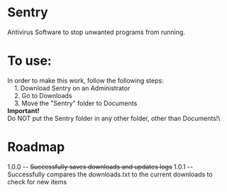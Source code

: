 # Sentry
Antivirus Software to stop unwanted programs from running.
# To use:
In order to make this work, follow the following steps:\
&nbsp; &nbsp; 1. Download Sentry on an Administrator\
&nbsp; &nbsp; 2. Go to Downloads\
&nbsp; &nbsp; 3. Move the "Sentry" folder to Documents\
**Important!**\
Do NOT put the Sentry folder in any other folder, other than Documents!\

# Roadmap
1.0.0 -- <s>Successfully saves downloads and updates logs</s>
1.0.1 -- Successfully compares the downloads.txt to the current downloads to check for new items
